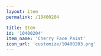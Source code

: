 ```yaml
---
layout: item
permalink: /10400204

title: Item
id: '10400204'
item_name: 'Cherry Face Paint'
icon_url: 'customize/10400203.png'
---
```

